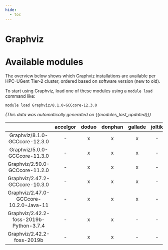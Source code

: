 ```yaml
---
hide:
  - toc
---
```


Graphviz
========

# Available modules


The overview below shows which Graphviz installations are available per HPC-UGent Tier-2 cluster, ordered based on software version (new to old).

To start using Graphviz, load one of these modules using a `module load` command like:

```shell
module load Graphviz/8.1.0-GCCcore-12.3.0
```

*(This data was automatically generated on {{modules_last_updated}})*  

| |accelgor|doduo|donphan|gallade|joltik|shinx|skitty|
| :---: | :---: | :---: | :---: | :---: | :---: | :---: | :---: |
|Graphviz/8.1.0-GCCcore-12.3.0|-|x|x|x|-|x|x|
|Graphviz/5.0.0-GCCcore-11.3.0|-|x|x|x|-|-|-|
|Graphviz/2.50.0-GCCcore-11.2.0|-|x|x|x|-|-|-|
|Graphviz/2.47.2-GCCcore-10.3.0|-|x|x|x|-|-|-|
|Graphviz/2.47.0-GCCcore-10.2.0-Java-11|-|x|x|x|-|-|-|
|Graphviz/2.42.2-foss-2019b-Python-3.7.4|-|x|x|-|-|-|-|
|Graphviz/2.42.2-foss-2019b|-|x|x|-|-|-|-|
